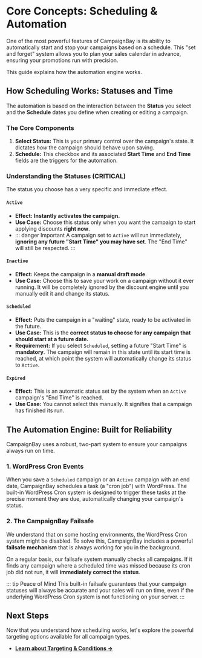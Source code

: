 # Core Concepts: Scheduling & Automation

One of the most powerful features of CampaignBay is its ability to automatically start and stop your campaigns based on a schedule. This "set and forget" system allows you to plan your sales calendar in advance, ensuring your promotions run with precision.

This guide explains how the automation engine works.

## How Scheduling Works: Statuses and Time

The automation is based on the interaction between the **Status** you select and the **Schedule** dates you define when creating or editing a campaign.

### The Core Components

1.  **Select Status:** This is your primary control over the campaign's state. It dictates _how_ the campaign should behave upon saving.
2.  **Schedule:** This checkbox and its associated **Start Time** and **End Time** fields are the triggers for the automation.

### Understanding the Statuses (CRITICAL)

The status you choose has a very specific and immediate effect.

#### `Active`

- **Effect:** **Instantly activates the campaign.**
- **Use Case:** Choose this status only when you want the campaign to start applying discounts **right now**.
- ::: danger Important
  A campaign set to `Active` will run immediately, **ignoring any future "Start Time" you may have set**. The "End Time" will still be respected.
  :::

#### `Inactive`

- **Effect:** Keeps the campaign in a **manual draft mode**.
- **Use Case:** Choose this to save your work on a campaign without it ever running. It will be completely ignored by the discount engine until you manually edit it and change its status.

#### `Scheduled`

- **Effect:** Puts the campaign in a "waiting" state, ready to be activated in the future.
- **Use Case:** This is the **correct status to choose for any campaign that should start at a future date.**
- **Requirement:** If you select `Scheduled`, setting a future "Start Time" is **mandatory**. The campaign will remain in this state until its start time is reached, at which point the system will automatically change its status to `Active`.

#### `Expired`

- **Effect:** This is an automatic status set by the system when an `Active` campaign's "End Time" is reached.
- **Use Case:** You cannot select this manually. It signifies that a campaign has finished its run.

## The Automation Engine: Built for Reliability

CampaignBay uses a robust, two-part system to ensure your campaigns always run on time.

### 1. WordPress Cron Events

When you save a `Scheduled` campaign or an `Active` campaign with an end date, CampaignBay schedules a task (a "cron job") with WordPress. The built-in WordPress Cron system is designed to trigger these tasks at the precise moment they are due, automatically changing your campaign's status.

### 2. The CampaignBay Failsafe

We understand that on some hosting environments, the WordPress Cron system might be disabled. To solve this, CampaignBay includes a powerful **failsafe mechanism** that is always working for you in the background.

On a regular basis, our failsafe system manually checks all campaigns. If it finds any campaign where a scheduled time was missed because its cron job did not run, it will **immediately correct the status**.

::: tip Peace of Mind
This built-in failsafe guarantees that your campaign statuses will always be accurate and your sales will run on time, even if the underlying WordPress Cron system is not functioning on your server.
:::

## Next Steps

Now that you understand how scheduling works, let's explore the powerful targeting options available for all campaign types.

- **[Learn about Targeting & Conditions &rarr;](./targeting-and-conditions.md)**
